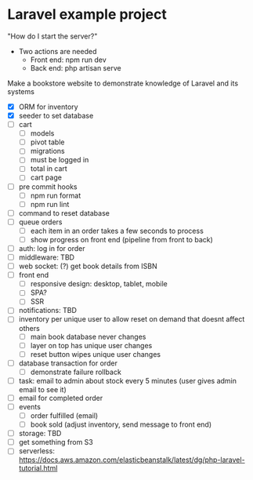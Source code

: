 # Laravel example project

"How do I start the server?"
- Two actions are needed
  - Front end: npm run dev
  - Back end: php artisan serve

Make a bookstore website to demonstrate knowledge of Laravel and its systems

- [x] ORM for inventory
- [x] seeder to set database
- [ ] cart
  - [ ] models
  - [ ] pivot table
  - [ ] migrations
  - [ ] must be logged in
  - [ ] total in cart
  - [ ] cart page
- [ ] pre commit hooks
  - [ ] npm run format
  - [ ] npm run lint
- [ ] command to reset database
- [ ] queue orders
  - [ ] each item in an order takes a few seconds to process
  - [ ] show progress on front end (pipeline from front to back)
- [ ] auth: log in for order
- [ ] middleware: TBD
- [ ] web socket: (?) get book details from ISBN
- [ ] front end
  - [ ] responsive design: desktop, tablet, mobile
  - [ ] SPA?
  - [ ] SSR
- [ ] notifications: TBD
- [ ] inventory per unique user to allow reset on demand that doesnt affect others
  - [ ] main book database never changes
  - [ ] layer on top has unique user changes
  - [ ] reset button wipes unique user changes
- [ ] database transaction for order
  - [ ] demonstrate failure rollback
- [ ] task: email to admin about stock every 5 minutes (user gives admin email to see it)
- [ ] email for completed order
- [ ] events
  - [ ] order fulfilled (email)
  - [ ] book sold (adjust inventory, send message to front end)
- [ ] storage: TBD
- [ ] get something from S3
- [ ] serverless: https://docs.aws.amazon.com/elasticbeanstalk/latest/dg/php-laravel-tutorial.html
